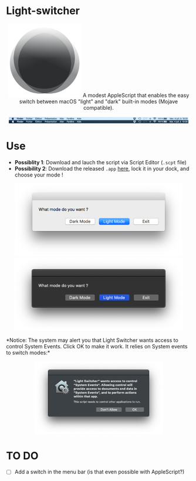 # Light-switcher

<p align="center">
<img src="./Ressources/applet.png" alt="App Icon"  height="200" />
A modest AppleScript that enables the easy switch between macOS "light" and "dark" built-in modes (Mojave compatible).
</p>


![Comparison](./Ressources/comparison.png)

# Use

- **Possiblity 1**: Download and lauch the script via Script Editor (`.scpt` file) 
- **Possibility 2**: Download the released `.app` [here](https://github.com/f-dufour/light-switcher/releases/latest), lock it in your dock,  and choose your mode !

<p align="center">
<img src="./Ressources/dialog_box_light.png" alt="Light interface" height="200" />
<img src="./Ressources/dialog_box_dark.png" alt="Dark Interface" height="200" />
</p>
*Notice: The system may alert you that Light Switcher wants access to control System Events. Click OK to make it work. It relies on System events to switch modes:*

<p align="center">
<img src="./Ressources/Allow_app_alert.png" alt="Alert " height="200" />
</p>


# TO DO

- [ ]  Add a switch in the menu bar (is that even possible with AppleScript?)
